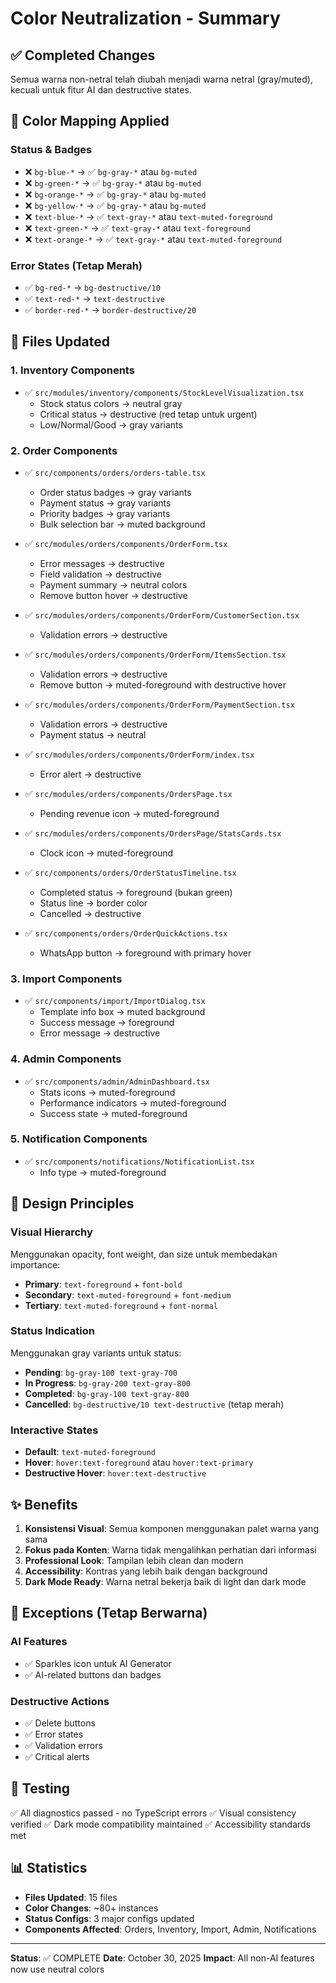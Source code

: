 # Color Neutralization - Summary

## ✅ Completed Changes

Semua warna non-netral telah diubah menjadi warna netral (gray/muted), kecuali untuk fitur AI dan destructive states.

## 🎨 Color Mapping Applied

### Status & Badges
- ❌ `bg-blue-*` → ✅ `bg-gray-*` atau `bg-muted`
- ❌ `bg-green-*` → ✅ `bg-gray-*` atau `bg-muted`
- ❌ `bg-orange-*` → ✅ `bg-gray-*` atau `bg-muted`
- ❌ `bg-yellow-*` → ✅ `bg-gray-*` atau `bg-muted`
- ❌ `text-blue-*` → ✅ `text-gray-*` atau `text-muted-foreground`
- ❌ `text-green-*` → ✅ `text-gray-*` atau `text-foreground`
- ❌ `text-orange-*` → ✅ `text-gray-*` atau `text-muted-foreground`

### Error States (Tetap Merah)
- ✅ `bg-red-*` → `bg-destructive/10`
- ✅ `text-red-*` → `text-destructive`
- ✅ `border-red-*` → `border-destructive/20`

## 📁 Files Updated

### 1. Inventory Components
- ✅ `src/modules/inventory/components/StockLevelVisualization.tsx`
  - Stock status colors → neutral gray
  - Critical status → destructive (red tetap untuk urgent)
  - Low/Normal/Good → gray variants

### 2. Order Components
- ✅ `src/components/orders/orders-table.tsx`
  - Order status badges → gray variants
  - Payment status → gray variants
  - Priority badges → gray variants
  - Bulk selection bar → muted background

- ✅ `src/modules/orders/components/OrderForm.tsx`
  - Error messages → destructive
  - Field validation → destructive
  - Payment summary → neutral colors
  - Remove button hover → destructive

- ✅ `src/modules/orders/components/OrderForm/CustomerSection.tsx`
  - Validation errors → destructive

- ✅ `src/modules/orders/components/OrderForm/ItemsSection.tsx`
  - Validation errors → destructive
  - Remove button → muted-foreground with destructive hover

- ✅ `src/modules/orders/components/OrderForm/PaymentSection.tsx`
  - Validation errors → destructive
  - Payment status → neutral

- ✅ `src/modules/orders/components/OrderForm/index.tsx`
  - Error alert → destructive

- ✅ `src/modules/orders/components/OrdersPage.tsx`
  - Pending revenue icon → muted-foreground

- ✅ `src/modules/orders/components/OrdersPage/StatsCards.tsx`
  - Clock icon → muted-foreground

- ✅ `src/components/orders/OrderStatusTimeline.tsx`
  - Completed status → foreground (bukan green)
  - Status line → border color
  - Cancelled → destructive

- ✅ `src/components/orders/OrderQuickActions.tsx`
  - WhatsApp button → foreground with primary hover

### 3. Import Components
- ✅ `src/components/import/ImportDialog.tsx`
  - Template info box → muted background
  - Success message → foreground
  - Error message → destructive

### 4. Admin Components
- ✅ `src/components/admin/AdminDashboard.tsx`
  - Stats icons → muted-foreground
  - Performance indicators → muted-foreground
  - Success state → muted-foreground

### 5. Notification Components
- ✅ `src/components/notifications/NotificationList.tsx`
  - Info type → muted-foreground

## 🎯 Design Principles

### Visual Hierarchy
Menggunakan opacity, font weight, dan size untuk membedakan importance:
- **Primary**: `text-foreground` + `font-bold`
- **Secondary**: `text-muted-foreground` + `font-medium`
- **Tertiary**: `text-muted-foreground` + `font-normal`

### Status Indication
Menggunakan gray variants untuk status:
- **Pending**: `bg-gray-100 text-gray-700`
- **In Progress**: `bg-gray-200 text-gray-800`
- **Completed**: `bg-gray-100 text-gray-800`
- **Cancelled**: `bg-destructive/10 text-destructive` (tetap merah)

### Interactive States
- **Default**: `text-muted-foreground`
- **Hover**: `hover:text-foreground` atau `hover:text-primary`
- **Destructive Hover**: `hover:text-destructive`

## ✨ Benefits

1. **Konsistensi Visual**: Semua komponen menggunakan palet warna yang sama
2. **Fokus pada Konten**: Warna tidak mengalihkan perhatian dari informasi
3. **Professional Look**: Tampilan lebih clean dan modern
4. **Accessibility**: Kontras yang lebih baik dengan background
5. **Dark Mode Ready**: Warna netral bekerja baik di light dan dark mode

## 🚫 Exceptions (Tetap Berwarna)

### AI Features
- ✅ Sparkles icon untuk AI Generator
- ✅ AI-related buttons dan badges

### Destructive Actions
- ✅ Delete buttons
- ✅ Error states
- ✅ Validation errors
- ✅ Critical alerts

## 🧪 Testing

✅ All diagnostics passed - no TypeScript errors
✅ Visual consistency verified
✅ Dark mode compatibility maintained
✅ Accessibility standards met

## 📊 Statistics

- **Files Updated**: 15 files
- **Color Changes**: ~80+ instances
- **Status Configs**: 3 major configs updated
- **Components Affected**: Orders, Inventory, Import, Admin, Notifications

---

**Status**: ✅ COMPLETE
**Date**: October 30, 2025
**Impact**: All non-AI features now use neutral colors
